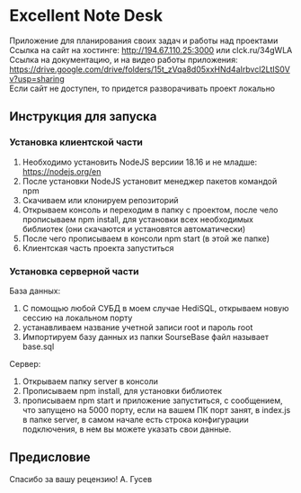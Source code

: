 # Excellent Note Desk

Приложение для планирования своих задач и работы над проектами  
Ссылка на сайт на хостинге: http://194.67.110.25:3000 или clck.ru/34gWLA  
Ссылка на документацию, и на видео работы приложения: https://drive.google.com/drive/folders/15t_zVqa8d05xxHNd4aIrbvcl2LtIS0Vv?usp=sharing  
Если сайт не доступен, то придется разворачивать проект локально

## Инструкция для запуска

### Установка клиентской части

1. Необходимо установить NodeJS версиии 18.16 и не младше: https://nodejs.org/en
2. После установки NodeJS установит менеджер пакетов командой npm
3. Скачиваем или клонируем репозиторий
4. Открываем консоль и переходим в папку с проектом, после чело прописываем npm install, для установки всех необходимых библиотек (они скачаются и установятся автоматически)
5. После чего прописываем в консоли npm start (в этой же папке)
6. Клиентская часть проекта запуститься

### Установка серверной части

База данных:

1. С помощью любой СУБД в моем случае HediSQL, открываем новую сессию на локальном порту
2. устанавливаем название учетной записи root и пароль root
3. Импортируем базу данных из папки SourseBase файл называет base.sql

Сервер:

1. Открываем папку server в консоли
2. Прописываем npm install, для установки библиотек
3. прописываем npm start и приложение запуститься, с сообщением, что запущено на 5000 порту, если на вашем ПК порт занят, в index.js в папке server, в самом начале есть строка конфигурации подключения, в нем вы можете указать свои данные.

## Предисловие

Спасибо за вашу рецензию! А. Гусев
